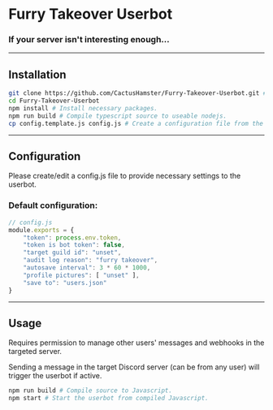 # Furry Takeover Userbot
### If your server isn't interesting enough...
---
## Installation
```bash
git clone https://github.com/CactusHamster/Furry-Takeover-Userbot.git # Clone the repo.
cd Furry-Takeover-Userbot
npm install # Install necessary packages.
npm run build # Compile typescript source to useable nodejs.
cp config.template.js config.js # Create a configuration file from the template.
```
---
## Configuration
Please create/edit a config.js file to provide necessary settings to the userbot.

### Default configuration:
```js
// config.js
module.exports = {
    "token": process.env.token,
    "token is bot token": false,
    "target guild id": "unset",
    "audit log reason": "furry takeover",
    "autosave interval": 3 * 60 * 1000,
    "profile pictures": [ "unset" ],
    "save to": "users.json"
}
```
---
## Usage
Requires permission to manage other users' messages and webhooks in the targeted server.

Sending a message in the target Discord server (can be from any user) will trigger the userbot if active.
```bash
npm run build # Compile source to Javascript.
npm start # Start the userbot from compiled Javascript.
```